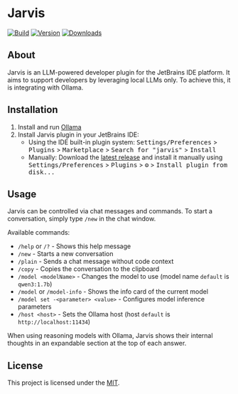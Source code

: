 # Jarvis

[![Build](https://github.com/fmueller/jarvis/actions/workflows/build.yml/badge.svg?branch=main)](https://github.com/fmueller/jarvis/actions/workflows/build.yml)
[![Version](https://img.shields.io/jetbrains/plugin/v/24755-jarvis.svg)](https://plugins.jetbrains.com/plugin/24755-jarvis)
[![Downloads](https://img.shields.io/jetbrains/plugin/d/24755-jarvis.svg)](https://plugins.jetbrains.com/plugin/24755-jarvis)

## About

<!-- Plugin description -->
Jarvis is an LLM-powered developer plugin for the JetBrains IDE platform. It aims to support developers by leveraging
local LLMs only. To achieve this, it is integrating with Ollama.
<!-- Plugin description end -->

## Installation

1. Install and run [Ollama](https://ollama.com)
2. Install Jarvis plugin in your JetBrains IDE:
   - Using the IDE built-in plugin system: <kbd>Settings/Preferences</kbd> > <kbd>Plugins</kbd> > <kbd>Marketplace</kbd> > <kbd>Search for "jarvis"</kbd> >
     <kbd>Install</kbd>
   - Manually: Download the [latest release](https://github.com/fmueller/jarvis/releases/latest) and install it manually using
     <kbd>Settings/Preferences</kbd> > <kbd>Plugins</kbd> > <kbd>⚙️</kbd> > <kbd>Install plugin from disk...</kbd>

## Usage

Jarvis can be controlled via chat messages and commands. To start a conversation, simply type ```/new``` in the chat window.

Available commands:

- ```/help``` or ```/?``` - Shows this help message
- ```/new``` - Starts a new conversation
- ```/plain``` - Sends a chat message without code context
- ```/copy``` - Copies the conversation to the clipboard
- ```/model <modelName>``` - Changes the model to use (model name `default` is `qwen3:1.7b`)
- ```/model``` or ```/model-info``` - Shows the info card of the current model
- ```/model set -<parameter> <value>``` - Configures model inference parameters
- ```/host <host>``` - Sets the Ollama host (host `default` is `http://localhost:11434`)

When using reasoning models with Ollama, Jarvis shows their internal thoughts in an expandable section at the top of each answer.

## License

This project is licensed under the [MIT](LICENSE).
